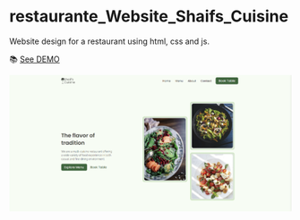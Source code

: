 # restaurante_Website_Shaifs_Cuisine
Website design for a restaurant using html, css and js.



📚 [See DEMO]()

![Alt text](https://github.com/rubenAlbuquerque/restaurante_Website_Shaifs_Cuisine/blob/main/images/home.PNG)
